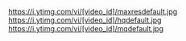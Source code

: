 https://i.ytimg.com/vi/[video_id]/maxresdefault.jpg
https://i.ytimg.com/vi/[video_id]/hqdefault.jpg
https://i.ytimg.com/vi/[video_id]/mqdefault.jpg